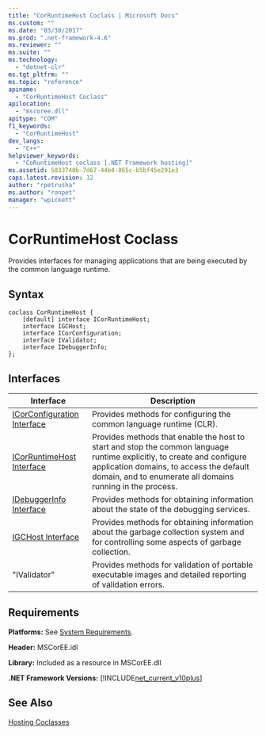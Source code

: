 ```yaml
---
title: "CorRuntimeHost Coclass | Microsoft Docs"
ms.custom: ""
ms.date: "03/30/2017"
ms.prod: ".net-framework-4.6"
ms.reviewer: ""
ms.suite: ""
ms.technology: 
  - "dotnet-clr"
ms.tgt_pltfrm: ""
ms.topic: "reference"
apiname: 
  - "CorRuntimeHost Coclass"
apilocation: 
  - "mscoree.dll"
apitype: "COM"
f1_keywords: 
  - "CorRuntimeHost"
dev_langs: 
  - "C++"
helpviewer_keywords: 
  - "CoRuntimeHost coclass [.NET Framework hosting]"
ms.assetid: 5833740b-7d67-44b4-865c-b5bf45e291e3
caps.latest.revision: 12
author: "rpetrusha"
ms.author: "ronpet"
manager: "wpickett"
---
```

# CorRuntimeHost Coclass
Provides interfaces for managing applications that are being executed by the common language runtime.  
  
## Syntax  
  
```  
coclass CorRuntimeHost {  
    [default] interface ICorRuntimeHost;  
    interface IGCHost;  
    interface ICorConfiguration;  
    interface IValidator;  
    interface IDebuggerInfo;  
};  
```  
  
## Interfaces  
  
|Interface|Description|  
|---------------|-----------------|  
|[ICorConfiguration Interface](../../../../docs/framework/unmanaged-api/hosting/icorconfiguration-interface.md)|Provides methods for configuring the common language runtime (CLR).|  
|[ICorRuntimeHost Interface](../../../../docs/framework/unmanaged-api/hosting/icorruntimehost-interface.md)|Provides methods that enable the host to start and stop the common language runtime explicitly, to create and configure application domains, to access the default domain, and to enumerate all domains running in the process.|  
|[IDebuggerInfo Interface](../../../../docs/framework/unmanaged-api/hosting/idebuggerinfo-interface.md)|Provides methods for obtaining information about the state of the debugging services.|  
|[IGCHost Interface](../../../../docs/framework/unmanaged-api/hosting/igchost-interface.md)|Provides methods for obtaining information about the garbage collection system and for controlling some aspects of garbage collection.|  
|"IValidator"|Provides methods for validation of portable executable images and detailed reporting of validation errors.|  
  
## Requirements  
 **Platforms:** See [System Requirements](../../../../docs/framework/getting-started/system-requirements.md).  
  
 **Header:** MSCorEE.idl  
  
 **Library:** Included as a resource in MSCorEE.dll  
  
 **.NET Framework Versions:** [!INCLUDE[net_current_v10plus](../../../../includes/net-current-v10plus-md.md)]  
  
## See Also  
 [Hosting Coclasses](../../../../docs/framework/unmanaged-api/hosting/hosting-coclasses.md)